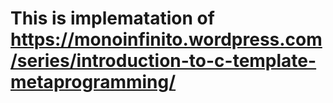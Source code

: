 #  This is implematation of https://monoinfinito.wordpress.com/series/introduction-to-c-template-metaprogramming/
